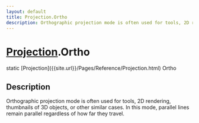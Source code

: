```yaml
---
layout: default
title: Projection.Ortho
description: Orthographic projection mode is often used for tools, 2D rendering, thumbnails of 3D objects, or other similar cases. In this mode, parallel lines remain parallel regardless of how far they travel.
---
```

# [Projection]({{site.url}}/Pages/Reference/Projection.html).Ortho

<div class='signature' markdown='1'>
static [Projection]({{site.url}}/Pages/Reference/Projection.html) Ortho
</div>

## Description
Orthographic projection mode is often used for tools, 2D rendering,
thumbnails of 3D objects, or other similar cases. In this mode,
parallel lines remain parallel regardless of how far they travel.

